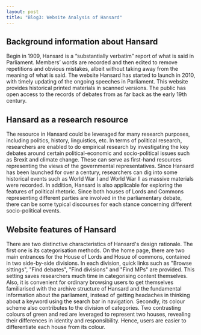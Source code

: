 ```yaml
---
layout: post
title: "Blog3: Website Analysis of Hansard"
---
```


## Background information about Hansard
 
Begin in 1909, Hansard is a “substantially verbatim” report of what is said in Parliament. Members’ words are recorded and then edited to remove repetitions and obvious mistakes, albeit without taking away from the meaning of what is said. The website Hansard has started to launch in 2010, with timely updating of the ongoing speeches in Parliament. This website provides historical printed materials in scanned versions. The public has open access to the records of debates from as far back as the early 19th century.
 
## Hansard as a research resource
 
The resource in Hansard could be leveraged for many research purposes, including politics, history, linguistics, etc. In terms of political research, researchers are enabled to do empirical research by investigating the key debates around certain political-economic and socio-political issues such as Brexit and climate change. These can serve as first-hand resources representing the views of the governmental representatives. Since Hansard has been launched for over a century, researchers can dig into some historical events such as World War I and World War II as massive materials were recorded. In addition, Hansard is also applicable for exploring the features of political rhetoric. Since both houses of Lords and Commons representing different parties are involved in the parliamentary debate, there can be some typical discourses for each stance concerning different socio-political events. 
 
## Website features of Hansard
 
There are two distinctive characteristics of Hansard's design rationale. The first one is its categorisation methods. On the home page, there are two main entrances for the House of Lords and Hosue of commons, contained in two side-by-side divisions. In each division, quick links such as "Browse sittings", "Find debates", "Find divisions" and "Find MPs" are provided. This setting saves researchers much time in categorising content themselves. Also, it is convenient for ordinary browsing users to get themselves familiarised with the archive structure of Hansard and the fundamental information about the parliament, instead of getting headaches in thinking about a keyword using the search bar in navigation. Secondly, its colour scheme also contributes to the division of categories. Two contrasting colours of green and red are leveraged to represent two houses, revealing their differences in identity and responsibility. Hence, users are easier to differentiate each house from its colour. 

